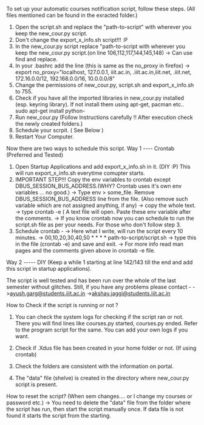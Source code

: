 To set up your automatic courses notification script, follow these steps.
(All files mentioned can be found in the exracted folder.)

1) Open the script.sh and replace the "path-to-script" with wherever you keep the new_cour.py script.
2) Don't change the export_x_info.sh script!!! :P
3) In the new_cour.py script replace "path-to-script with wherever you keep the new_cour.py script.(on line 106,112,117,144,145,148) -> Can use find and replace.
4) In your .bashrc add the line (this is same as the no_proxy in firefox)
	-> export no_proxy="localhost, 127.0.0.1, iiit.ac.in, .iiit.ac.in,iiit.net, .iiit.net, 172.16.0.0/12, 192.168.0.0/16, 10.0.0.0/8"
5) Change the permissions of new_cour.py, script.sh and export_x_info.sh to 755.
6) Check if you have all the imported libraries in new_cour.py installed (esp. keyring library). If not install them using apt-get, pacman etc.. sudo apt-get install python-<LibraryName>
7) Run new_cour.py (Follow Instructions carefully !! After execution check the newly created folders.)
8) Schedule your scrpit. ( See Below )
9) Restart Your Computer.


Now there are two ways to schedule this script.
Way 1 ---- Crontab (Preferred and Tested)

1) Open Startup Applications and add export_x_info.sh in it. (DIY :P) This will run export_x_info.sh everytime comupter starts.
2) IMPORTANT STEP!!! Copy the env variables to crontab except DBUS_SESSION_BUS_ADDRESS.(WHY? Crontab uses it's own env variables ... no good.) 
	-> Type env > some_file. Remove DBUS_SESSION_BUS_ADDRESS line from the file. (Also remove such variable which are not assigned anything, if any)
	-> copy the whole text.
	-> type crontab -e ( A text file will open. Paste these env variable after the comments.
	-> If you know crontab now you can schedule to run the script.sh file as per your needs. For those who don't follow step 3.
3) Schedule crontab -
	-> Here what I write, will run the script every 10 minutes.
	-> 00,10,20,30,40,50 * * * * path-to-script/script.sh 
	-> type this in the file (crontab -e) and save and exit.
	-> For more info read man pages and the comments given above in crontab -e file.

Way 2 ----- DIY (Keep a while 1 starting at line 142/143 till the end and add this script in startup applications).

The script is well tested and has been run over the whole of the last semester without glitches. Still, if you have any problems please contact -
	->ayush.garg@students.iiit.ac.in
	->akshay.jaggi@students.iiit.ac.in



How to Check if the script is running or not ?

1) You can check the system logs for checking if the script ran or not. There
you will find lines like courses.py started, courses.py ended. Refer to the
program script for the same. You can add your own logs if you want.

2) Check if .Xdus file has been created in your home folder or not. (If using
crontab)

3) Check the folders are consistent with the information on portal.

4) The "data" file (shelve) is created in the directory where new_cour.py
script is present.


How to reset the script? (When sem changes.... or I change my courses or
password etc.)
-> You need to delete the "data" file from the folder where the script has run, then start the script manually once. If data file is not found it starts the script from the starting. 

